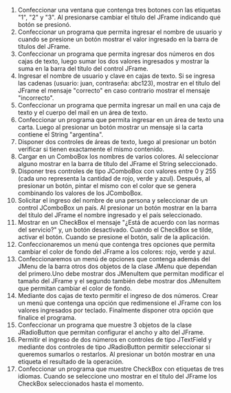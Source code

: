 1) Confeccionar una ventana que contenga tres botones con las etiquetas "1", "2" y "3". Al presionarse cambiar el título del JFrame indicando qué botón se presionó.
2) Confeccionar un programa que permita ingresar el nombre de usuario y cuando se presione un botón mostrar el valor ingresado en la barra de títulos del JFrame.
3) Confeccionar un programa que permita ingresar dos números en dos cajas de texto, luego sumar los dos valores ingresados y mostrar la suma en la barra del título del control JFrame.
4) Ingresar el nombre de usuario y clave en cajas de texto. Si se ingresa las cadenas (usuario: juan, contraseña: abc123), mostrar en el título del JFrame el mensaje "correcto" en caso contrario mostrar el mensaje "incorrecto".
5) Confeccionar un programa que permita ingresar un mail en una caja de texto y el cuerpo del mail en un área de texto.
6) Confeccionar un programa que permita ingresar en un área de texto una carta. Luego al presionar un botón mostrar un mensaje si la carta contiene el String "argentina".
7) Disponer dos controles de áreas de texto, luego al presionar un botón verificar si tienen exactamente el mismo contenido.
8) Cargar en un ComboBox los nombres de varios colores. Al seleccionar alguno mostrar en la barra de título del JFrame el String seleccionado.
9) Disponer tres controles de tipo JComboBox con valores entre 0 y 255 (cada uno representa la cantidad de rojo, verde y azul). Después, al presionar un botón, pintar el mismo con el color que se genera combinando los valores de los JComboBox.
10) Solicitar el ingreso del nombre de una persona y seleccionar de un control JComboBox un país. Al presionar un botón mostrar en la barra del título del JFrame el nombre ingresado y el país seleccionado.
11) Mostrar en un CheckBox el mensaje "¿Está de acuerdo con las normas del servicio?" y, un botón desactivado. Cuando el CheckBox se tilde, activar el botón. Cuando se presione el botón, salir de la aplicación.
12) Confeccionaremos un menú que contenga tres opciones que permita cambiar el color de fondo del JFrame a los colores: rojo, verde y azul.
13) Confeccionaremos un menú de opciones que contenga además del JMenu de la barra otros dos objetos de la clase JMenu que dependan del primero.Uno debe mostrar dos JMenuItem que permitan modificar el tamaño del JFrame y el segundo también debe mostrar dos JMenuItem que permitan cambiar el color de fondo.
14) Mediante dos cajas de texto permitir el ingreso de dos números. Crear un menú que contenga una opción que redimensione el JFrame con los valores ingresados por teclado. Finalmente disponer otra opción que finalice el programa.
15) Confeccionar un programa que muestre 3 objetos de la clase JRadioButton que permitan configurar el ancho y alto del JFrame.
16) Permitir el ingreso de dos números en controles de tipo JTextField y mediante dos controles de tipo JRadioButton permitir seleccionar si queremos sumarlos o restarlos. Al presionar un botón mostrar en una etiqueta el resultado de la operación.
17) Confeccionar un programa que muestre CheckBox con etiquetas de tres idiomas. Cuando se seleccione uno mostrar en el título del JFrame los CheckBox seleccionados hasta el momento.
